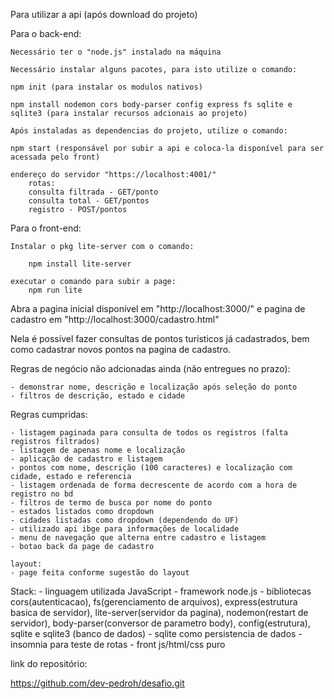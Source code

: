 Para utilizar a api (após download do projeto)

Para o back-end:

    Necessário ter o "node.js" instalado na máquina

    Necessário instalar alguns pacotes, para isto utilize o comando:

    npm init (para instalar os modulos nativos)

    npm install nodemon cors body-parser config express fs sqlite e sqlite3 (para instalar recursos adcionais ao projeto)

    Após instaladas as dependencias do projeto, utilize o comando:

    npm start (responsável por subir a api e coloca-la disponível para ser acessada pelo front)

    endereço do servidor "https://localhost:4001/"
        rotas:
        consulta filtrada - GET/ponto 
        consulta total - GET/pontos 
        registro - POST/pontos

Para o front-end:
    
    Instalar o pkg lite-server com o comando:
    
        npm install lite-server
    
    executar o comando para subir a page:
        npm run lite

Abra a pagina inicial disponível em "http://localhost:3000/" e pagina de cadastro em "http://localhost:3000/cadastro.html"

Nela é possível fazer consultas de pontos turísticos já cadastrados, bem como cadastrar novos pontos na pagina de cadastro.

Regras de negócio não adcionadas ainda (não entregues no prazo):

    - demonstrar nome, descrição e localização após seleção do ponto
    - filtros de descrição, estado e cidade

Regras cumpridas:

    - listagem paginada para consulta de todos os registros (falta registros filtrados)
    - listagem de apenas nome e localização
    - aplicação de cadastro e listagem
    - pontos com nome, descrição (100 caracteres) e localização com cidade, estado e referencia
    - listagem ordenada de forma decrescente de acordo com a hora de registro no bd
    - filtros de termo de busca por nome do ponto 
    - estados listados como dropdown
    - cidades listadas como dropdown (dependendo do UF)
    - utilizado api ibge para informações de localidade
    - menu de navegação que alterna entre cadastro e listagem
    - botao back da page de cadastro

    layout:
    - page feita conforme sugestão do layout

Stack:
    - linguagem utilizada JavaScript
    - framework node.js
    - bibliotecas cors(autenticacao), fs(gerenciamento de arquivos), express(estrutura basica de servidor), lite-server(servidor da pagina), nodemon(restart de servidor), body-parser(conversor de parametro body), config(estrutura), sqlite e sqlite3 (banco de dados)
    - sqlite como persistencia de dados
    - insomnia para teste de rotas
    - front js/html/css puro

link do repositório: 

https://github.com/dev-pedroh/desafio.git


